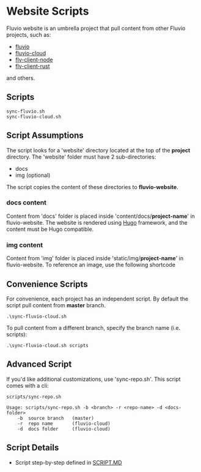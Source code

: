 # Website Scripts

Fluvio website is an umbrella project that pull content from other Fluvio projects, such as:
* [fluvio](https://github.com/infinyon/fluvio)
* [fluvio-cloud](https://github.com/infinyon/fluvio-cloud)
* [flv-client-node](https://github.com/infinyon/flv-client-node)
* [flv-client-rust](https://github.com/infinyon/flv-client-rust)

and others.

## Scripts

```
sync-fluvio.sh
sync-fluvio-cloud.sh
```

## Script Assumptions

The script looks for a 'website' directory located at the top of the **project** directory. The 'website' folder must have 2 sub-directories:

* docs 
* img (optional)

The script copies the content of these directories to **fluvio-website**.

### docs content

Content from 'docs' folder is placed inside 'content/docs/**project-name**' in fluvio-website. The website is rendered using [Hugo](https://gohugo.io/) framework, and the content must be Hugo compatible.

### img content

Content from 'img' folder is placed inside 'static/img/**project-name**' in fluvio-website. To reference an image, use the following shortcode


## Convenience Scripts

For convenience, each project has an independent script. By default the script pull content from **master** branch. 

```
.\sync-fluvio-cloud.sh
```

To pull content from a different branch, specify the branch name (i.e. scripts):

```
.\sync-fluvio-cloud.sh scripts
```

## Advanced Script

If you'd like additional customizations, use 'sync-repo.sh'. This script comes with a cli:

```
scripts/sync-repo.sh

Usage: scripts/sync-repo.sh -b <branch> -r <repo-name> -d <docs-folder>
    -b  source branch   (master)
    -r  repo name       (fluvio-cloud)
    -d  docs folder     (fluvio-cloud)
```


## Script Details

* Script step-by-step defined in [SCRIPT.MD](./SCRIPT.MD)